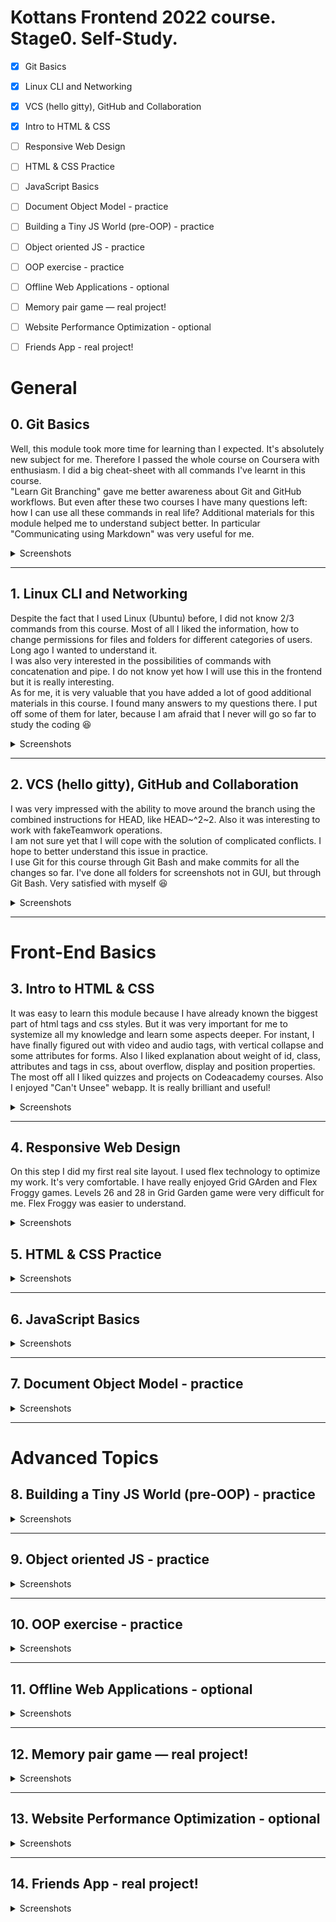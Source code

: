 # Kottans Frontend 2022 course. Stage0. Self-Study.

- [x] Git Basics
- [x] Linux CLI and Networking
- [x] VCS (hello gitty), GitHub and Collaboration

- [x] Intro to HTML & CSS
- [ ] Responsive Web Design
- [ ] HTML & CSS Practice
- [ ] JavaScript Basics
- [ ] Document Object Model - practice

- [ ] Building a Tiny JS World (pre-OOP) - practice
- [ ] Object oriented JS - practice
- [ ] OOP exercise - practice
- [ ] Offline Web Applications - optional
- [ ] Memory pair game — real project!
- [ ] Website Performance Optimization - optional
- [ ] Friends App - real project!

# General

## **0.** Git Basics
Well, this module took more time for learning than I expected. It's absolutely new subject for me. Therefore I passed the whole course on Coursera with enthusiasm.
I did a big cheat-sheet with all commands I've learnt in this course.  
"Learn Git Branching" gave me better awareness about Git and GitHub workflows.
But even after these two courses I have many questions left: how I can use all these commands in real life?
Additional materials for this module helped me to understand subject better. In particular "Communicating using Markdown" was very useful for me.
<details><summary>Screenshots</summary>
<p>

![Course Certificate](https://github.com/irynaDemydenko/kottans-frontend/blob/8cca00eb4588522f0c57b1a43aff57630bcbe4c7/task_git_collaboration/Coursera%20ZD5HTUWCA5DC_page-0001.jpg)

![Screenshot 1 from Learn Git Branching course done](https://github.com/irynaDemydenko/kottans-frontend/blob/8cca00eb4588522f0c57b1a43aff57630bcbe4c7/task_git_github/gitbasics_1.JPG)

![Screenshot 2 from Learn Git Branching course done](https://github.com/irynaDemydenko/kottans-frontend/blob/8cca00eb4588522f0c57b1a43aff57630bcbe4c7/task_git_github/gitbasics_2.JPG)

</p>
</details>

---

## **1.** Linux CLI and Networking
Despite the fact that I used Linux (Ubuntu) before, I did not know 2/3 commands from this course. Most of all I liked the information, how to change permissions for files and folders for different categories of users. Long ago I wanted to understand it.  
I was also very interested in the possibilities of commands with concatenation and pipe. I do not know yet how I will use this in the frontend but it is really interesting.  
As for me, it is very valuable that you have added a lot of good additional materials in this course. I found many answers to my questions there. I put off some of them for later, because I am afraid that I never will go so far to study the coding :laughing:

<details><summary>Screenshots</summary>
<p>

![Screenshots of answers](https://github.com/irynaDemydenko/kottans-frontend/blob/33fef7193fc436f5ba4105a76212f20ea1ec89fe/task_linux_cli/Linux-quize.jpg)
</p>
</details>

---

## **2.** VCS (hello gitty), GitHub and Collaboration
I was very impressed with the ability to move around the branch using the combined instructions for HEAD, like HEAD~^2~2. Also it was interesting to work with fakeTeamwork operations.  
I am not sure yet that I will cope with the solution of complicated conflicts. I hope to better understand this issue in practice.  
I use Git for this course through Git Bash and make commits for all the changes so far. I've done all folders for screenshots not in GUI, but through Git Bash. Very satisfied with myself :laughing:
<details><summary>Screenshots</summary>
<p>

![Course Certificate](https://github.com/irynaDemydenko/kottans-frontend/blob/8cca00eb4588522f0c57b1a43aff57630bcbe4c7/task_git_collaboration/Coursera%20ZD5HTUWCA5DC_page-0001.jpg)

![Screenshot 3 from Learn Git Branching course done](https://github.com/irynaDemydenko/kottans-frontend/blob/67f1d66e5ecbb9ceb459e17aed0e88cc5768827d/task_git_collaboration/push-master.jpg)

![Screenshot 4 from Learn Git Branching course done](https://github.com/irynaDemydenko/kottans-frontend/blob/67f1d66e5ecbb9ceb459e17aed0e88cc5768827d/task_git_collaboration/push-master2.jpg)





</p>
</details>

---

# Front-End Basics
## **3.** Intro to HTML & CSS
It was easy to learn this module because I have already known the biggest part of html tags and css styles. But it was very important for me to systemize all my knowledge and learn some aspects deeper. For instant, I have finally figured out with video and audio tags, with vertical collapse and some attributes for forms. Also I liked explanation about weight of id, class, attributes and tags in css, about overflow, display and position properties. The most off all I liked quizzes and projects on Codeacademy courses. Also I enjoyed "Can't Unsee" webapp. It is really brilliant and useful!
<details><summary>Screenshots</summary>
<p>

![screenshot about the end of the course 1](https://github.com/irynaDemydenko/kottans-frontend/blob/0e080a3e5ecd9704e88eb2f9c2ee7ab539b2c7f0/task_html_css_intro/week1.jpg)

![screenshot about the end of the course 2](https://github.com/irynaDemydenko/kottans-frontend/blob/0e080a3e5ecd9704e88eb2f9c2ee7ab539b2c7f0/task_html_css_intro/week2.jpg)

![HTML Codeacadamy sertificate](https://github.com/irynaDemydenko/kottans-frontend/blob/0e080a3e5ecd9704e88eb2f9c2ee7ab539b2c7f0/task_html_css_intro/html-codeacadamy.png)

![CSS Codeacadamy sertificate](https://github.com/irynaDemydenko/kottans-frontend/blob/0e080a3e5ecd9704e88eb2f9c2ee7ab539b2c7f0/task_html_css_intro/css-codeacadamy.png)

</p>
</details>

---

## **4.** Responsive Web Design
On this step I did my first real site layout. I used flex technology to optimize my work. It's very comfortable.
I have really enjoyed Grid GArden and Flex Froggy games.
Levels 26 and 28 in Grid Garden game were very difficult for me. Flex Froggy was easier to understand.
<details><summary>Screenshots</summary>
<p>

![screenshot about Froggy game (flex)](https://github.com/irynaDemydenko/kottans-frontend/blob/b993a79a8d0295c6d0081a0cfd77fa4a70eae431/task_responsive_web_design/froggy.jpg)

![screenshot about Froggy game (flex)](https://github.com/irynaDemydenko/kottans-frontend/blob/a2e295b2ebb654c88f3130f931f83c070b9d0423/task_responsive_web_design/grid-garden.png)
</p>
</details>

## **5.** HTML & CSS Practice
<details><summary>Screenshots</summary></details>

---

## **6.** JavaScript Basics
<details><summary>Screenshots</summary></details>

---

## **7.** Document Object Model - practice
<details><summary>Screenshots</summary></details>

---

# Advanced Topics
## **8.** Building a Tiny JS World (pre-OOP) - practice
<details><summary>Screenshots</summary></details>

---

## **9.** Object oriented JS - practice
<details><summary>Screenshots</summary></details>

---

## **10.** OOP exercise - practice
<details><summary>Screenshots</summary></details>

---

## **11.** Offline Web Applications - optional
<details><summary>Screenshots</summary></details>

---

## **12.** Memory pair game — real project!
<details><summary>Screenshots</summary></details>

---

## **13.** Website Performance Optimization - optional
<details><summary>Screenshots</summary></details>

---

## **14.** Friends App - real project!
<details><summary>Screenshots</summary></details>
